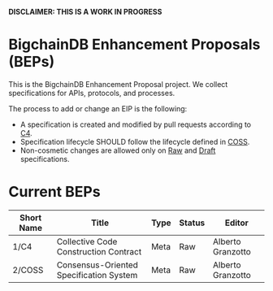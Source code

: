 **DISCLAIMER: THIS IS A WORK IN PROGRESS**

# BigchainDB Enhancement Proposals (BEPs)

This is the BigchainDB Enhancement Proposal project. We collect specifications for APIs, protocols, and processes.

The process to add or change an EIP is the following:
- A specification is created and modified by pull requests according to [C4](./1).
- Specification lifecycle SHOULD follow the lifecycle defined in [COSS](./2).
- Non-cosmetic changes are allowed only on [Raw](./2#raw-specifications) and [Draft](./2#draft-specifications) specifications.

# Current BEPs

Short Name | Title                                                        | Type     | Status     | Editor
-----------|--------------------------------------------------------------|----------|------------|-------
1/C4       | Collective Code Construction Contract                        | Meta     | Raw        | Alberto Granzotto
2/COSS     | Consensus-Oriented Specification System                      | Meta     | Raw        | Alberto Granzotto
